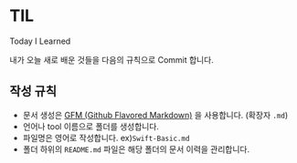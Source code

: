 # TIL
Today I Learned

내가 오늘 새로 배운 것들을 다음의 규칙으로 Commit 합니다.

## 작성 규칙
- 문서 생성은 [GFM (Github Flavored Markdown)](https://help.github.com/articles/github-flavored-markdown/) 을 사용합니다. (확장자 `.md`)
- 언어나 tool 이름으로 폴더를 생성합니다.
- 파일명은 영어로 작성합니다. ex)`Swift-Basic.md`
- 폴더 하위의 `README.md` 파일은 해당 폴더의 문서 이력을 관리합니다.
